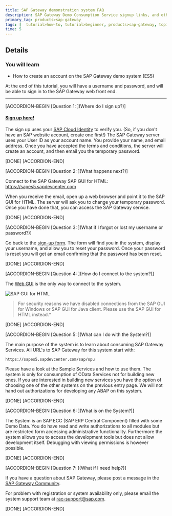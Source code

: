 ```yaml
---
title: SAP Gateway demonstration system FAQ
description: SAP Gateway Demo Consumption Service signup links, and other SAP Gateway trial-related FAQs
primary_tag: products>sap-gateway
tags: [  tutorial>how-to, tutorial>beginner, products>sap-gateway, topic>cloud, topic>odata  ]
time: 5
---
```


## Details
### You will learn
  - How to create an account on the SAP Gateway demo system (ES5)  

At the end of this tutorial, you will have a username and password, and will be able to sign in to the SAP Gateway web front end.


---

[ACCORDION-BEGIN [Question 1: ](Where do I sign up?)]

#### [Sign up here!](https://register.sapdevcenter.com/SUPSignForms)

The sign up uses your [SAP Cloud Identity](https://accounts.sap.com/) to verify you.  (So, if you don't have an SAP website account, create one first!) The SAP Gateway server uses your User ID as your account name.  You provide your name, and email address.  Once you have accepted the terms and conditions, the server will create an account, and then email you the temporary password.

[DONE]
[ACCORDION-END]

[ACCORDION-BEGIN [Question 2: ](What happens next?)]

Connect to the SAP Gateway SAP GUI for HTML: <https://sapes5.sapdevcenter.com>

When you receive the email, open up a web browser and point it to the SAP GUI for HTML.  The server will ask you to change your temporary password.  Once you have done that, you can access the SAP Gateway service.


[DONE]
[ACCORDION-END]


[ACCORDION-BEGIN [Question 3: ](What if I forgot or lost my username or password?)]

Go back to the [sign-up form](https://register.sapdevcenter.com/SUPSignForms). The form will find you in the system, display your username, and allow you to reset your password. Once your password is reset you will get an email confirming that the password has been reset.


[DONE]
[ACCORDION-END]

[ACCORDION-BEGIN [Question 4: ](How do I connect to the system?)]

The [Web GUI](https://sapes5.sapdevcenter.com/) is the only way to connect to the system.

![SAP GUI for HTML](1.png)

>For security reasons we have disabled connections from the SAP GUI for Windows or SAP GUI for Java client.  Please use the SAP GUI for HTML instead.*


[DONE]
[ACCORDION-END]

[ACCORDION-BEGIN [Question 5: ](What can I do with the System?)]

The main purpose of the system is to learn about consuming SAP Gateway Services. All URL's to SAP Gateway for this system start with:

```URL
https://sapes5.sapdevcenter.com/sap/opu
```

Please have a look at the Sample Services and how to use them. The system is only for consumption of OData Services not for building new ones. If you are interested in building new services you have the option of choosing one of the other systems on the previous entry page. We will not hand out authorizations for developing any ABAP on this system.


[DONE]
[ACCORDION-END]

[ACCORDION-BEGIN [Question 6: ](What is on the System?)]

The System is an SAP ECC (SAP ERP Central Component) filled with some Demo Data. You do have read and write authorizations to all modules but are restricted form accessing administrative functionality. Furthermore the system allows you to access the development tools but does not allow development itself. Debugging with viewing permissions is however possible.


[DONE]
[ACCORDION-END]

[ACCORDION-BEGIN [Question 7: ](What if I need help?)]

If you have a question about SAP Gateway, please post a message in the [SAP Gateway Community](https://community.sap.com/topics/gateway).

For problem with registration or system availability only, please email the system support team at <a href="mailto:rac-support@sap.com">rac-support@sap.com</a>.

[DONE]
[ACCORDION-END]
